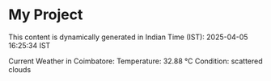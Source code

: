 # My Project

This content is dynamically generated in Indian Time (IST): 2025-04-05 16:25:34 IST


Current Weather in Coimbatore:
Temperature: 32.88 °C
Condition: scattered clouds
